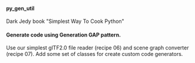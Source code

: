 #### py_gen_util

Dark Jedy book "Simplest Way To Cook Python"

#### Generate code using Generation GAP pattern.
Use our simplest glTF2.0 file reader (recipe 06) and scene graph converter (recipe 07). Add some set of classes for create custom code generators.


